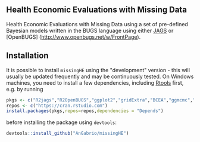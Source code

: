 ## Health Economic Evaluations with Missing Data
Health Economic Evaluations with Missing Data using a set of pre-defined Bayesian models written in the BUGS language using either [JAGS](http://mcmc-jags.sourceforge.net/) or [OpenBUGS] (http://www.openbugs.net/w/FrontPage). 

## Installation
It is possible to install `missingHE` using the "development" version - this will usually be updated frequently and may be continuously tested. On Windows machines, you need to install a few dependencies, including [Rtools](https://cran.r-project.org/bin/windows/Rtools/) first, e.g. by running
```R
pkgs <- c("R2jags","R2OpenBUGS","ggplot2","gridExtra","BCEA","ggmcmc","Rtools","devtools")
repos <- c("https://cran.rstudio.com") 
install.packages(pkgs,repos=repos,dependencies = "Depends")
```
before installing the package using `devtools`:
```R
devtools::install_github("AnGabrio/missingHE")
```
